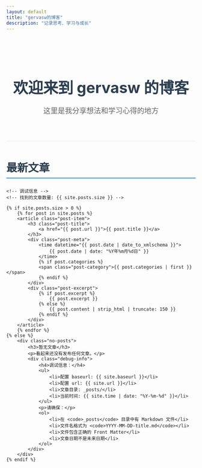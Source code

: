 ```yaml
---
layout: default
title: "gervasw的博客"
description: "记录思考、学习与成长"
---
```


<div class="hero">
    <h1>欢迎来到 gervasw 的博客</h1>
    <p>这里是我分享想法和学习心得的地方</p>
</div>

<div class="post-list">
    <h2>最新文章</h2>
    
    <!-- 调试信息 -->
    <!-- 找到的文章数量: {{ site.posts.size }} -->
    
    {% if site.posts.size > 0 %}
        {% for post in site.posts %}
        <article class="post-item">
            <h3 class="post-title">
                <a href="{{ post.url }}">{{ post.title }}</a>
            </h3>
            <div class="post-meta">
                <time datetime="{{ post.date | date_to_xmlschema }}">
                    {{ post.date | date: "%Y年%m月%d日" }}
                </time>
                {% if post.categories %}
                <span class="post-category">{{ post.categories | first }}</span>
                {% endif %}
            </div>
            <div class="post-excerpt">
                {% if post.excerpt %}
                    {{ post.excerpt }}
                {% else %}
                    {{ post.content | strip_html | truncate: 150 }}
                {% endif %}
            </div>
        </article>
        {% endfor %}
    {% else %}
        <div class="no-posts">
            <h3>暂无文章</h3>
            <p>看起来还没有发布任何文章。</p>
            <div class="debug-info">
                <h4>调试信息：</h4>
                <ul>
                    <li>配置 baseurl: {{ site.baseurl }}</li>
                    <li>配置 url: {{ site.url }}</li>
                    <li>文章目录: _posts/</li>
                    <li>当前时间: {{ site.time | date: "%Y-%m-%d" }}</li>
                </ul>
                <p>请确保：</p>
                <ol>
                    <li>在 <code>_posts</code> 目录中有 Markdown 文件</li>
                    <li>文件名格式为 <code>YYYY-MM-DD-title.md</code></li>
                    <li>文件包含正确的 Front Matter</li>
                    <li>文章日期不是未来日期</li>
                </ol>
            </div>
        </div>
    {% endif %}
</div>

<style>
.hero {
    text-align: center;
    padding: 3rem 0;
    margin-bottom: 3rem;
    border-bottom: 1px solid #eaeaea;
}

.hero h1 {
    font-size: 2.5rem;
    margin-bottom: 1rem;
    color: #2c3e50;
}

.hero p {
    font-size: 1.2rem;
    color: #666;
}

.post-list {
    margin-bottom: 3rem;
}

.post-list h2 {
    font-size: 1.8rem;
    margin-bottom: 1.5rem;
    color: #2c3e50;
    border-bottom: 2px solid #3498db;
    padding-bottom: 0.5rem;
}

.post-item {
    background: #f8f9fa;
    padding: 1.5rem;
    margin-bottom: 1.5rem;
    border-radius: 8px;
    border: 1px solid #eaeaea;
    transition: transform 0.3s ease, box-shadow 0.3s ease;
}

.post-item:hover {
    transform: translateY(-3px);
    box-shadow: 0 4px 12px rgba(0,0,0,0.1);
}

.post-title {
    font-size: 1.3rem;
    margin-bottom: 0.5rem;
}

.post-title a {
    color: #2c3e50;
    text-decoration: none;
}

.post-title a:hover {
    color: #3498db;
}

.post-meta {
    color: #666;
    font-size: 0.9rem;
    margin-bottom: 0.8rem;
    display: flex;
    align-items: center;
    gap: 1rem;
}

.post-category {
    background: #3498db;
    color: white;
    padding: 0.2rem 0.6rem;
    border-radius: 12px;
    font-size: 0.8rem;
}

.post-excerpt {
    color: #555;
    line-height: 1.6;
}

.no-posts {
    background: #fff3cd;
    border: 1px solid #ffeaa7;
    border-radius: 8px;
    padding: 2rem;
    text-align: center;
    color: #856404;
}

.debug-info {
    text-align: left;
    max-width: 500px;
    margin: 1rem auto;
    background: white;
    padding: 1rem;
    border-radius: 4px;
}

.debug-info ul, .debug-info ol {
    margin: 0.5rem 0;
    padding-left: 1.5rem;
}

.debug-info code {
    background: #f8f9fa;
    padding: 0.2rem 0.4rem;
    border-radius: 4px;
    font-family: monospace;
}

@media (max-width: 768px) {
    .hero h1 {
        font-size: 2rem;
    }
    
    .post-meta {
        flex-direction: column;
        align-items: flex-start;
        gap: 0.5rem;
    }
}
</style>